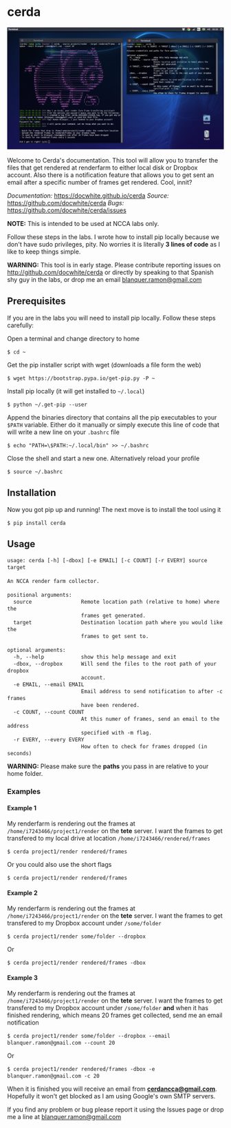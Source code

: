 # cerda
![Cerda CLI](/docs/source/_static/cerda_with_help.png?raw=true "Cerda Command Line Interface & Help")

Welcome to Cerda's documentation. This tool will allow you to transfer the files
that get rendered at renderfarm to either local disk or Dropbox account. Also 
there is a notification feature that allows you to get sent an email after a 
specific number of frames get rendered. Cool, innit?

*Documentation:* https://docwhite.github.io/cerda
*Source:* https://github.com/docwhite/cerda
*Bugs:* https://github.com/docwhite/cerda/issues

**NOTE:** This is intended to be used at NCCA labs only.

Follow these steps in the labs. I wrote how to install pip locally because we
don't have sudo privileges, pity. No worries it is literally **3 lines of code**
as I like to keep things simple.

**WARNING:** This tool is in early stage. Please contribute reporting issues on
http://github.com/docwhite/cerda or directly by speaking to that Spanish shy
guy in the labs, or drop me an email blanquer.ramon@gmail.com

## Prerequisites
If you are in the labs you will need to install pip locally. Follow these
steps carefully:

Open a terminal and change directory to home
    
    $ cd ~

Get the pip installer script with wget (downloads a file form the web)
    
    $ wget https://bootstrap.pypa.io/get-pip.py -P ~

Install pip locally (it will get installed to ``~/.local``)
    
    $ python ~/.get-pip --user
    
Append the binaries directory that contains all the pip executables to your
``$PATH`` variable. Either do it manually or simply execute this line of code
that will write a new line on your ``.bashrc`` file
    
    $ echo "PATH=\$PATH:~/.local/bin" >> ~/.bashrc

Close the shell and start a new one. Alternatively reload your profile

    $ source ~/.bashrc

## Installation
Now you got pip up and running! The next move is to install the tool using it

    $ pip install cerda
    
## Usage
    usage: cerda [-h] [-dbox] [-e EMAIL] [-c COUNT] [-r EVERY] source target

    An NCCA render farm collector.

    positional arguments:
      source                Remote location path (relative to home) where the
                            frames get generated.
      target                Destination location path where you would like the
                            frames to get sent to.

    optional arguments:
      -h, --help            show this help message and exit
      -dbox, --dropbox      Will send the files to the root path of your dropbox
                            account.
      -e EMAIL, --email EMAIL
                            Email address to send notification to after -c frames
                            have been rendered.
      -c COUNT, --count COUNT
                            At this numer of frames, send an email to the address
                            specified with -m flag.
      -r EVERY, --every EVERY
                            How often to check for frames dropped (in seconds)

**WARNING:** Please make sure the **paths** you pass in are relative to your home folder.

### Examples

#### Example 1
My renderfarm is rendering out the frames at ``/home/i7243466/project1/render`` 
on the **tete** server. I want the frames to get transfered to my local drive at
location ``/home/i7243466/rendered/frames``

    $ cerda project1/render rendered/frames

Or you could also use the short flags

    $ cerda project1/render rendered/frames

#### Example 2
My renderfarm is rendering out the frames at ``/home/i7243466/project1/render`` 
on the **tete** server. I want the frames to get transfered to my Dropbox
account under ``/some/folder``

    $ cerda project1/render some/folder --dropbox

Or

    $ cerda project1/render rendered/frames -dbox

#### Example 3
My renderfarm is rendering out the frames at ``/home/i7243466/project1/render`` 
on the **tete** server. I want the frames to get transfered to my Dropbox
account under ``/some/folder`` **and** when it has finished rendering, which
means 20 frames get collected, send me an email notification

    $ cerda project1/render some/folder --dropbox --email blanquer.ramon@gmail.com --count 20

Or

    $ cerda project1/render rendered/frames -dbox -e blanquer.ramon@gmail.com -c 20

When it is finished you will receive an email from **cerdancca@gmail.com**.
Hopefully it won't get blocked as I am using Google's own SMTP servers.

If you find any problem or bug please report it using the Issues page or drop me a line at blanquer.ramon@gmail.com
